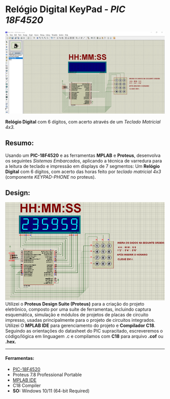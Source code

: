 # Relógio Digital KeyPad  - _PIC 18F4520_

![DEMO](https://github.com/jbrun0r/RELOGIO-KEYPAD-PIC-18F4520/blob/main/RELOGIOTECLADO.gif?raw=true)

**Relógio Digital** com 6 dígitos, com acerto através de um _Teclado Matricial 4x3._

## Resumo:
Usando um **PIC-18F4520** e as ferramentas **MPLAB** e **Proteus**, desenvolva
os seguintes _Sistemas Embarcados_, aplicando a técnica de varredura
para a leitura de teclado e impressão em displays de 7 segmentos: Um **Relógio Digital** com 6 dígitos, com acerto das horas feito
por _teclado matricial 4x3_ (componente _KEYPAD-PHONE_ no proteus).


## Design:

![fundo](https://github.com/jbrun0r/RELOGIO-KEYPAD-PIC-18F4520/blob/main/RELOGIOTECLADO.png?raw=true)
Utilizei o **Proteus Design Suite (Proteus)** para a criação do projeto eletrônico, composto por uma suíte de ferramentas, incluindo captura esquemática, simulação e módulos de projetos de placas de circuito impresso, usadas principalmente para o projeto de circuitos integrados. Utilizei O **MPLAB IDE** para gerenciamento do projeto e **Compilador C18**.\
Seguindo as orientações do datasheet do PIC supracitado, escreveremos o código/lógica em linguagem .c e compilamos com **C18** para arquivo **.cof** ou **.hex.**
___

#### Ferramentas:

* [PIC-18F4520](https://ww1.microchip.com/downloads/en/DeviceDoc/39631E.pdf)
* Proteus 7.8 Professional Portable
* [MPLAB IDE](https://www.microchip.com/en-us/tools-resources/archives/mplab-ecosystem)
* C18 Compiler
* **SO:** Windows 10/11 (64-bit Required)
